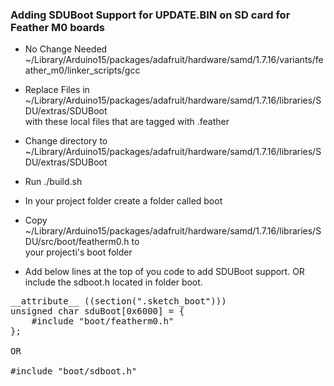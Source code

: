 
### Adding SDUBoot Support for UPDATE.BIN on SD card for Feather M0 boards

- No Change Needed ~/Library/Arduino15/packages/adafruit/hardware/samd/1.7.16/variants/feather_m0/linker_scripts/gcc
- Replace Files in ~/Library/Arduino15/packages/adafruit/hardware/samd/1.7.16/libraries/SDU/extras/SDUBoot \
  with these local files that are tagged with .feather
- Change directory to ~/Library/Arduino15/packages/adafruit/hardware/samd/1.7.16/libraries/SDU/extras/SDUBoot
- Run ./build.sh
- In your project folder create a folder called boot
- Copy ~/Library/Arduino15/packages/adafruit/hardware/samd/1.7.16/libraries/SDU/src/boot/featherm0.h to \
  your projecti's boot folder

- Add below lines at the top of you code to add SDUBoot support. OR include the sdboot.h located in folder boot.
<pre>
__attribute__ ((section(".sketch_boot")))
unsigned char sduBoot[0x6000] = {
    #include "boot/featherm0.h"
};

OR

#include "boot/sdboot.h"
</pre>

